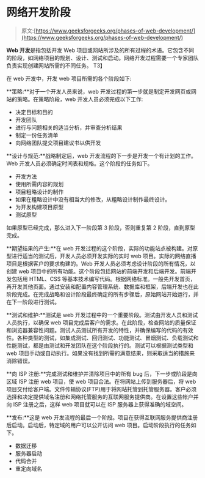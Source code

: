 # 网络开发阶段

> 原文:[https://www.geeksforgeeks.org/phases-of-web-development/](https://www.geeksforgeeks.org/phases-of-web-development/)

**Web 开发**是指包括开发 Web 项目或网站所涉及的所有过程的术语。它包含不同的阶段，如网络项目的规划、设计、测试和启动。网络开发过程需要一个专家团队负责实现创建网站所需的不同任务。
T3】

在 web 开发中，开发 web 项目所需的各个阶段如下:

**策略:**对于一个开发人员来说，web 开发过程的第一步就是制定开发网页或网站的策略。在策略阶段，web 开发人员必须完成以下工作:

*   决定目标和目的
*   开发团队
*   进行与问题相关的适当分析，并审查分析结果
*   制定一份任务清单
*   向网络团队提交项目建议书以供开发

**设计与规范:**战略制定后，web 开发流程的下一步是开发一个有计划的工作。Web 开发人员必须确定时间表和规格。这个阶段的任务如下。

*   开发方法
*   使用所需内容的规划
*   项目粗略设计的制作
*   如果在粗略设计中没有相当大的修改，从粗略设计制作最终设计。
*   为开发构建项目原型
*   测试原型

如果原型已经完成，那么进入下一阶段第 3 阶段，否则重复第 2 阶段，直到原型完成。

**期望结果的产生:**在 web 开发过程的这个阶段，实际的功能站点被构建。对原型进行适当的测试后，开发人员必须开发实际的实时 web 项目。实际的网络直播项目是根据客户的要求构建的。Web 开发人员必须考虑设计阶段的所有情况，以创建 web 项目中的所有功能。这个阶段包括网站的前端开发和后端开发。前端开发包括用 HTML、CSS 等基本技术编写代码。根据网络标准。一般先开发首页，再开发其他页面。通过安装和配置内容管理系统、数据库和框架，后端开发也在此阶段完成。在完成战略和设计阶段最终确定的所有步骤后，原始网站开始运行，并在下一阶段进行测试。

**测试和维护:**测试是 web 开发过程中的一个重要阶段。测试由开发人员和测试人员执行，以确保 web 项目完成后客户的需求。在此阶段，检查网站的质量保证和浏览器兼容性问题。测试人员测试所有开发的特性，并确保编写的代码的有效性。各种类型的测试，如集成测试、回归测试、功能测试、冒烟测试、负载测试和性能测试，都是由测试和开发团队在这个阶段执行的。测试可以根据测试类型和 web 项目手动或自动执行。如果没有找到所需的满意结果，则采取适当的措施来消除错误。

**向 ISP 注册:**完成测试和维护并清除项目中的所有 bug 后，下一步或阶段是向区域 ISP 注册 web 项目，使 web 项目合法。在将网站上传到服务器后，将 web 项目交付给客户端。文件传输协议(FTP)用于将网站托管到托管服务器。客户必须选择和决定提供域名注册和网络托管服务的互联网服务提供商。在设置这些帐户并向 ISP 注册之后，这样 web 项目就可以在 ISP 服务器上获得准确的域空间。

**发布:**这是 web 开发流程的最后一个阶段。项目在获得互联网服务提供商注册后启动。启动后，特定域的用户可以公开访问 web 项目。启动阶段执行的任务如下。

*   数据迁移
*   服务器启动
*   代码合并
*   重定向域名